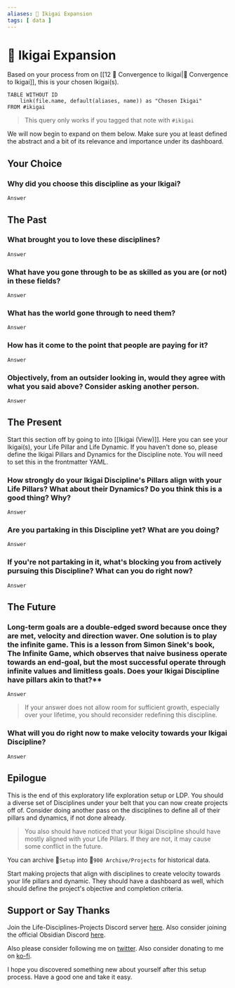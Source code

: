 ```yaml
---
aliases: 🎎 Ikigai Expansion
tags: [ data ]
---
```

# 🎎 Ikigai Expansion
Based on your process from on [[12 🔂 Convergence to Ikigai|🔻 Convergence to Ikigai]], this is your chosen Ikigai(s).
```dataview
TABLE WITHOUT ID
	link(file.name, default(aliases, name)) as "Chosen Ikigai"
FROM #ikigai 
```

> This query only works if you tagged that note with `#ikigai`

We will now begin to expand on them below. Make sure you at least defined the abstract and a bit of its relevance and importance under its dashboard.

## Your Choice
### Why did you choose this discipline as your Ikigai?
`Answer`

## The Past
### What brought you to love these disciplines?
`Answer`

### What have you gone through to be as skilled as you are (or not) in these fields?
`Answer`

### What has the world gone through to need them?
`Answer`

### How has it come to the point that people are paying for it?
`Answer`

### Objectively, from an outsider looking in, would they agree with what you said above? Consider asking another person.
`Answer`

## The Present
Start this section off by going to into [[Ikigai (View)]]. Here you can see your Ikigai(s), your Life Pillar and Life Dynamic. If you haven't done so, please define the Ikigai Pillars and Dynamics for the Discipline note. You will need to set this in the frontmatter YAML.

### How strongly do your Ikigai Discipline's Pillars align with your Life Pillars? What about their Dynamics? Do you think this is a good thing? Why?
`Answer`

### Are you partaking in this Discipline yet? What are you doing? 
`Answer`

### If you're not partaking in it, what's blocking you from actively pursuing this Discipline? What can you do right now?
`Answer`

## The Future
###  Long-term goals are a double-edged sword because once they are met, velocity and direction waver. One solution is to play the infinite game. This is a lesson from Simon Sinek's book, The Infinite Game, which observes that naive business operate towards an end-goal, but the most successful operate through infinite values and limitless goals. Does your Ikigai Discipline have pillars akin to that?**
`Answer`

> If your answer does not allow room for sufficient growth, especially over your lifetime, you should reconsider redefining this discipline.

### What will you do right now to make velocity towards your Ikigai Discipline?
`Answer`

## Epilogue
This is the end of this exploratory life exploration setup or LDP. You should a diverse set of Disciplines under your belt that you can now create projects off of. Consider doing another pass on the disciplines to define all of their pillars and dynamics, if not done already.

> You also should have noticed that your Ikigai Discipline should have mostly aligned with your Life Pillars. If they are not, it may cause some conflict in the future.

You can archive 📁`Setup` into 📁`900 Archive/Projects` for historical data. 

Start making projects that align with disciplines to create velocity towards your life pillars and dynamic. They should have a dashboard as well, which should define the project's objective and completion criteria.

## Support or Say Thanks
Join the Life-Disciplines-Projects Discord server [here](https://discord.gg/jAYuGaEvJb). Also consider joining the official Obsidian Discord [here](https://discord.com/invite/veuWUTm).

Also please consider following me on [twitter](https://twitter.com/uwidev). Also consider donating to me on [ko-fi](https://ko-fi.com/uwidev).

I hope you discovered something new about yourself after this setup process. Have a good one and take it easy.